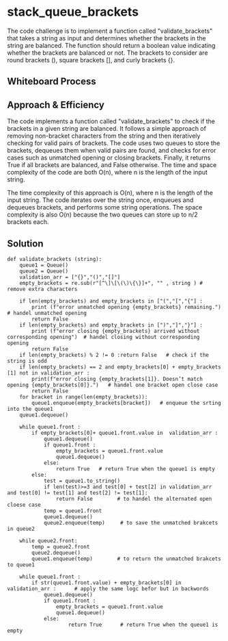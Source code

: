 # stack_queue_brackets
The code challenge is to implement a function called "validate_brackets" that takes a string as input and determines whether the brackets in the string are balanced. The function should return a boolean value indicating whether the brackets are balanced or not. The brackets to consider are round brackets (), square brackets [], and curly brackets {}.
## Whiteboard Process
<!-- Embedded whiteboard image -->

## Approach & Efficiency
The code implements a function called "validate_brackets" to check if the brackets in a given string are balanced. It follows a simple approach of removing non-bracket characters from the string and then iteratively checking for valid pairs of brackets. The code uses two queues to store the brackets, dequeues them when valid pairs are found, and checks for error cases such as unmatched opening or closing brackets. Finally, it returns True if all brackets are balanced, and False otherwise. The time and space complexity of the code are both O(n), where n is the length of the input string.

The time complexity of this approach is O(n), where n is the length of the input string. The code iterates over the string once, enqueues and dequeues brackets, and performs some string operations. The space complexity is also O(n) because the two queues can store up to n/2 brackets each.
## Solution
```
def validate_brackets (string):
    queue1 = Queue()
    queue2 = Queue()
    validation_arr = ["{}","()","[]"]
    empty_brackets = re.sub(r"[^\]\[\(\)\{\}]+", "" , string ) # remove extra characters 

    if len(empty_brackets) and empty_brackets in ["(","[","{"] : 
        print (f"error unmatched opening {empty_brackets} remaining.")  # handel unmatched opening
        return False
    if len(empty_brackets) and empty_brackets in [")","]","}"] :
        print (f"error closing {empty_brackets} arrived without corresponding opening")  # handel closing without corresponding opening
        return False
    if len(empty_brackets) % 2 != 0 :return False   # check if the string is odd 
    if len(empty_brackets) == 2 and empty_brackets[0] + empty_brackets [1] not in validation_arr : 
        print(f"error closing {empty_brackets[1]}. Doesn’t match opening {empty_brackets[0]}.")   # handel one bracket open close case
        return False
    for bracket in range(len(empty_brackets)):
        queue1.enqueue(empty_brackets[bracket])   # enqueue the srting into the queue1
    queue1.dequeue()  

    while queue1.front :
        if empty_brackets[0]+ queue1.front.value in  validation_arr :
            queue1.dequeue()
            if queue1.front :
                empty_brackets = queue1.front.value
                queue1.dequeue()
            else:
                return True   # return True when the queue1 is empty 
        else:
            test = queue1.to_string()
            if len(test)>=3 and test[0] + test[2] in validation_arr and test[0] != test[1] and test[2] != test[1]:
                return False        # to handel the alternated open cloese case
            temp = queue1.front
            queue1.dequeue()
            queue2.enqueue(temp)     # to save the unmatched brakcets in queue2

    while queue2.front:
        temp = queue2.front
        queue2.dequeue()
        queue1.enqueue(temp)        # to return the unmatched brakcets to queue1

    while queue1.front :
        if str(queue1.front.value) + empty_brackets[0] in validation_arr :      # apply the same logc befor but in backwords
            queue1.dequeue()
            if queue1.front :
                empty_brackets = queue1.front.value
                queue1.dequeue()
            else:
                    return True      # return True when the queue1 is empty 
```
